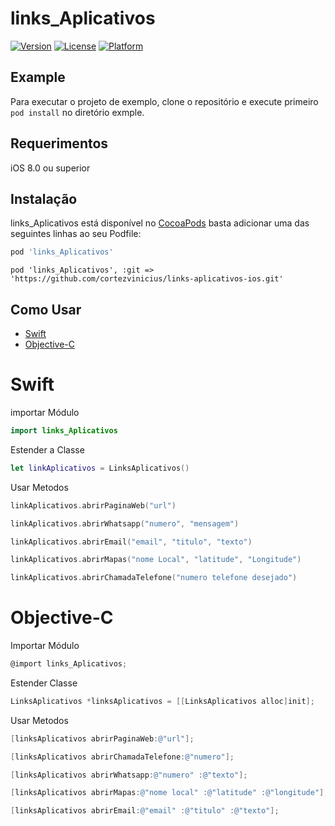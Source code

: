 # links_Aplicativos

[![Version](https://img.shields.io/cocoapods/v/links_Aplicativos.svg?style=flat)](https://cocoapods.org/pods/links_Aplicativos)
[![License](https://img.shields.io/cocoapods/l/links_Aplicativos.svg?style=flat)](https://cocoapods.org/pods/links_Aplicativos)
[![Platform](https://img.shields.io/cocoapods/p/links_Aplicativos.svg?style=flat)](https://cocoapods.org/pods/links_Aplicativos)

## Example

Para executar o projeto de exemplo, clone o repositório e execute primeiro `pod install` no diretório exmple.

## Requerimentos

iOS 8.0 ou superior

## Instalação
links_Aplicativos está disponível no [CocoaPods](https://cocoapods.org) basta adicionar uma das seguintes linhas ao seu Podfile:

```ruby
pod 'links_Aplicativos'
```
````
pod 'links_Aplicativos', :git => 'https://github.com/cortezvinicius/links-aplicativos-ios.git'
````

## Como Usar


  * [Swift](https://github.com/cortezvinicius/links-aplicativos-ios#swift)
  * [Objective-C](#Objective-C)


# Swift


importar Módulo

````Swift
import links_Aplicativos
````

Estender a Classe
````Swift
let linkAplicativos = LinksAplicativos()
````
Usar Metodos
````Swift
linkAplicativos.abrirPaginaWeb("url")
````

````Swift
linkAplicativos.abrirWhatsapp("numero", "mensagem")
````

````Swift
linkAplicativos.abrirEmail("email", "titulo", "texto")
````

````Swift
linkAplicativos.abrirMapas("nome Local", "latitude", "Longitude")
````

````Swift
linkAplicativos.abrirChamadaTelefone("numero telefone desejado")
````
# Objective-C

Importar Módulo

````Objective-C
@import links_Aplicativos;
````

Estender Classe

````Objective-C
LinksAplicativos *linksAplicativos = [[LinksAplicativos alloc]init];
````
Usar Metodos

````Objective-C
[linksAplicativos abrirPaginaWeb:@"url"];
````

````Objective-C
[linksAplicativos abrirChamadaTelefone:@"numero"];
````
````Objective-C
[linksAplicativos abrirWhatsapp:@"numero" :@"texto"];
````
````Objective-C
[linksAplicativos abrirMapas:@"nome local" :@"latitude" :@"longitude"];
````
````Objective-C
[linksAplicativos abrirEmail:@"email" :@"titulo" :@"texto"];
````

